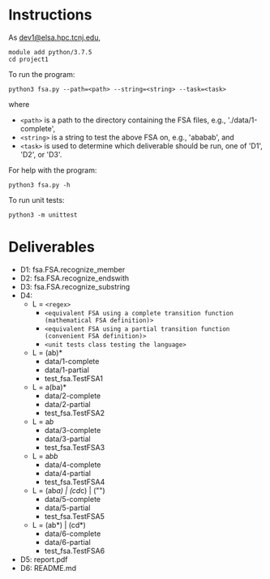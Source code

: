 # Instructions

As dev1@elsa.hpc.tcnj.edu,
```
module add python/3.7.5
cd project1
```

To run the program:
```
python3 fsa.py --path=<path> --string=<string> --task=<task>
```

where
- `<path>` is a path to the directory containing the FSA files, e.g., './data/1-complete',
- `<string>` is a string to test the above FSA on, e.g., 'ababab', and
- `<task>` is used to determine which deliverable should be run, one of 'D1', 'D2', or 'D3'.

For help with the program:
```
python3 fsa.py -h
```

To run unit tests:
```
python3 -m unittest
```

# Deliverables

- D1: fsa.FSA.recognize_member
- D2: fsa.FSA.recognize_endswith
- D3: fsa.FSA.recognize_substring
- D4:
	- L = `<regex>`
		- `<equivalent FSA using a complete transition function (mathematical FSA definition)>`
		- `<equivalent FSA using a partial transition function (convenient FSA definition)>`
		- `<unit tests class testing the language>`
	- L = (ab)*
		- data/1-complete
		- data/1-partial
		- test_fsa.TestFSA1
	- L = a(ba)*
		- data/2-complete
		- data/2-partial
		- test_fsa.TestFSA2
	- L = a*b*
		- data/3-complete
		- data/3-partial
		- test_fsa.TestFSA3
	- L = a*bb*
		- data/4-complete
		- data/4-partial
		- test_fsa.TestFSA4
	- L = (ab*a) | (cd*c) | ("")
		- data/5-complete
		- data/5-partial
		- test_fsa.TestFSA5
	- L = (ab*) | (cd*)
		- data/6-complete
		- data/6-partial
		- test_fsa.TestFSA6
- D5: report.pdf
- D6: README.md
